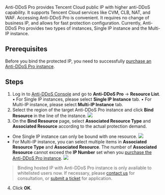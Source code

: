 Anti-DDoS Pro provides Tencent Cloud public IP with higher anti-DDoS capability. It supports Tencent Cloud services like CVM, CLB, NAT, and WAF. Accessing Anti-DDoS Pro is convenient. It requires no change of business IP, and allows for fast protection configuration.
Currently, Anti-DDoS Pro provides two types of instances, Single IP instance and the Multi-IP instance.
## Prerequisites
Before you bind the protected IP, you need to successfully [purchase an Anti-DDoS Pro instance](https://intl.cloud.tencent.com/document/product/1029/31748).

## Steps
1. Log in to [Anti-DDoS Console](https://console.cloud.tencent.com/dayu/bgp_v2) and go to **Anti-DDoS Pro** -> **Resource List**.
• For Single IP instances, please select **Single IP Instance** tab.
• For Multi-IP instance, please select **Multi-IP Instance** tab.
1. Select the region of the target Anti-DDoS Pro instance and click **Bind Resource** in the line of the instance.
![](https://main.qcloudimg.com/raw/4fc76e35b8a449cd8a3606b86ca93998.png)
3. On the **Bind Resource** page, select **Associated Resource Type** and **Associated Resource** according to the actual protection demand.
  - One Single IP instance can only be bound with one resource.
	 ![](https://main.qcloudimg.com/raw/a6531effe9b2fa348ed7f67b515039d3.png)
 - For Multi-IP instance, you can select multiple items in **Associated Resource Type** and **Associated Resource**. The number of **Associated Resource** cannot exceed the **IP Number** set when you [purchase the Anti-DDoS Pro instance](https://intl.cloud.tencent.com/document/product/1029/31748).
 ![](https://main.qcloudimg.com/raw/3b08e8d8e9dae86401eb3221ec2bbe47.png)

 > Binding hosted IP with Anti-DDoS Pro instance is only available to whitelisted users now. If necessary, please [contact us](https://intl.cloud.tencent.com/support) for consultation, or [submit a ticket](https://console.cloud.tencent.com/workorder/category) for application.
4. Click **OK**.

